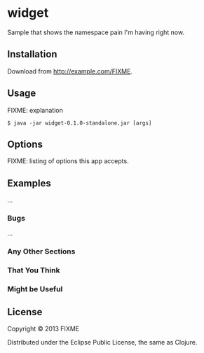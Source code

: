# widget

Sample that shows the namespace pain I'm having right now.

## Installation

Download from http://example.com/FIXME.

## Usage

FIXME: explanation

    $ java -jar widget-0.1.0-standalone.jar [args]

## Options

FIXME: listing of options this app accepts.

## Examples

...

### Bugs

...

### Any Other Sections
### That You Think
### Might be Useful

## License

Copyright © 2013 FIXME

Distributed under the Eclipse Public License, the same as Clojure.
